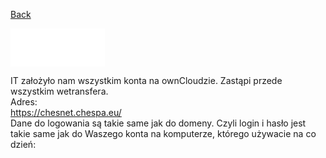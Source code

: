 <a style="font-size:14px" href="https://tpchespa.github.io">Back</a>

<img align="middle" width="30%" height="30%" src="/docs/assets/images/logoOwnClod.svg"/><br/>

IT założyło nam wszystkim konta na ownCloudzie. Zastąpi przede wszystkim wetransfera.<br/>
Adres:<br/>
<a href="https://chesnet.chespa.eu/">https://chesnet.chespa.eu/</a><br/>
Dane do logowania są takie same jak do domeny. Czyli login i hasło jest takie same jak do Waszego konta na komputerze, którego używacie na co dzień:
